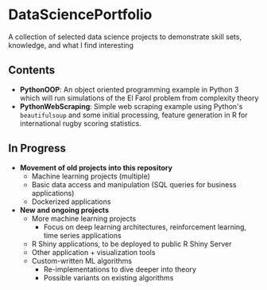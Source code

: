 # DataSciencePortfolio
A collection of selected data science projects to demonstrate skill sets, knowledge, and what I find interesting

## Contents
* __PythonOOP__: An object oriented programming example in Python 3 which will run simulations of the El Farol problem from complexity theory
* __PythonWebScraping__: Simple web scraping example using Python's `beautifulsoup` and some initial processing, feature generation in R for international rugby scoring statistics.

## In Progress
* __Movement of old projects into this repository__
  * Machine learning projects (multiple)
  * Basic data access and manipulation (SQL queries for business applications)
  * Dockerized applications
* __New and ongoing projects__
  * More machine learning projects
    * Focus on deep learning architectures, reinforcement learning, time series applications
  * R Shiny applications, to be deployed to public R Shiny Server
  * Other application + visualization tools
  * Custom-written ML algorithms
    * Re-implementations to dive deeper into theory
    * Possible variants on existing algorithms
  
